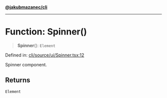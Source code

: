[**@jakubmazanec/cli**](../README.md)

---

# Function: Spinner()

> **Spinner**(): `Element`

Defined in:
[cli/source/ui/Spinner.tsx:12](https://github.com/jakubmazanec/tools/blob/4a8f82fa13ce52bb52e412e9ac98b543cce14fc2/packages/cli/source/ui/Spinner.tsx#L12)

Spinner component.

## Returns

`Element`
